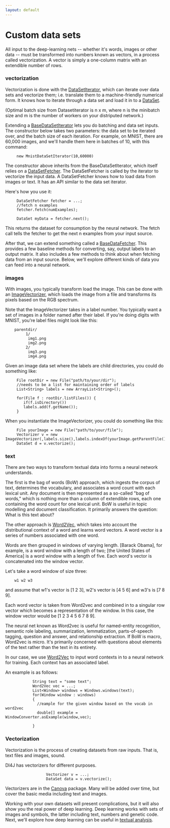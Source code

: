 ```yaml
---
layout: default
---
```


# Custom data sets 

All input to the deep-learning nets -- whether it's words, images or other data -- must be transformed into numbers known as vectors, in a process called vectorization. A vector is simply a one-column matrix with an extendible number of rows.

### vectorization

Vectorization is done with the [DataSetIterator](../doc/org/deeplearning4j/datasets/iterator/DataSetIterator.html), which can iterate over data sets and vectorize them; i.e. translate them to a machine-friendly numerical form. It knows how to iterate through a data set and load it in to a [DataSet](../doc/org/deeplearning4j/datasets/DataSet.html).

(Optimal batch size from Datasetiterator is n x m, where n is the minibatch size and m is the number of workers on your distriputed network.)

Extending a [BaseDataSetIterator](../doc/org/deeplearning4j/datasets/iterator/BaseDataSetIterator.html) lets you do batching and data set inputs. The constructor below takes two parameters: the data set to be iterated over, and the batch size of each iteration. For example, on MNIST, there are 60,000 images, and we'll handle them here in batches of 10, with this command:


         new MnistDataSetIterator(10,60000)

The constructor above inherits from the BaseDataSetIterator, which itself relies on a [DataSetFetcher](../doc/org/deeplearning4j/datasets/iterator/DataSetFetcher.html). The DataSetFetcher is called by the iterator to vectorize the input data. A DataSetFetcher knows how to load data from images or text. It has an API similar to the data set iterator.

Here's how you use it:

         DataSetFetcher fetcher = ...;
         //fetch n examples
         fetcher.fetch(numExamples);

         DataSet myData = fetcher.next();

This returns the dataset for consumption by the neural network. The fetch call tells the fetcher to get the next n examples from your input source.

After that, we can extend something called a [BaseDataFetcher](../doc/org/deeplearning4j/datasets/fetchers/BaseDataFetcher.html). This provides a few baseline methods for converting, say, output labels to an output matrix. It also includes a few methods to think about when fetching data from an input source. Below, we'll explore different kinds of data you can feed into a neural network.

### images

With images, you typically transform load the image. This can be done with an [ImageVectorizer](../doc/org/deeplearning4j/datasets/vectorizer/ImageVectorizer.html), which loads the image from a file and transforms its pixels based on the RGB spectrum.

Note that the ImageVectorizer takes in a label number. You typically want a set of images in a folder named after their label. If you're doing digits with MNIST, you're label files might look like this:
                         
        parentdir/
             1/
              img1.png
              img2.png
             2/
              img3.png
              img4.png

Given an image data set where the labels are child directories, you could do something like:

         File rootDir = new File("path/to/your/dir");
         //needs to be a list for maintaining order of labels
         List<String> labels = new ArrayList<String>();

         for(File f : rootDir.listFiles()) {
            if(f.isDirectory())
         	labels.add(f.getName());
         }

When you instantiate the ImageVectorizer, you could do something like this:

           

         File yourImage = new File("path/to/your/file");
         Vectorizer v = new ImageVectorizer(,labels.size(),labels.indexOf(yourImage.getParentFile().getName()));
         DataSet d = v.vectorize();

### text

There are two ways to transform textual data into forms a neural network understands.

The first is the bag of words (BoW) approach, which ingests the corpus of text, determines the vocabulary, and associates a word count with each lexical unit. Any document is then represented as a so-called "bag of words," which is nothing more than a column of extendible rows, each one containing the word count for one lexical unit. BoW is useful in topic modelling and document classification. It primarily answers the question: What is this text about? 

The other approach is [Word2Vec](../doc/org/deeplearning4j/word2vec/Word2Vec.html), which takes into account the distributional context of a word and learns word vectors. A word vector is a series of numbers associated with one word. 

Words are then grouped in windows of varying length. [Barack Obama], for example, is a word window with a length of two; [the United States of America] is a word window with a length of five. Each word's vector is concatenated into the window vector.

Let's take a word window of size three:

        w1 w2 w3

and assume that w1's vector is [1 2 3], w2's vector is [4 5 6] and w3's is [7 8 9].

Each word vector is taken from Word2vec and combined in to a singular row vector which becomes a representation of the window. In this case, the window vector would be [1 2 3 4 5 6 7 8 9].

The neural net known as Word2vec is useful for named-entity recognition, semantic role labeling, summarization, lemmatization, parts-of-speech tagging, question and answer, and relationship extraction. If BoW is macro, Word2vec is micro. It's primarily concerned with questions about elements of the text rather than the text in its entirety.


In our case, we use [Word2Vec](../doc/org/deeplearning4j/word2vec/Word2Vec.html) to input word contexts in to a neural network for training. Each context has an associated label.

An example is as follows:
        
                String text = "some text";
                Word2Vec vec = ...;
                List<Window> windows = Windows.windows(text);
                for(Window window : windows) 
                {
                  //eample for the given window based on the vocab in word2vec
                  double[] example = WindowConverter.asExample(window,vec);

                }

### Vectorization

Vectorization is the process of creating datasets from raw inputs. That is, text files and images, sound.

Dl4J has vectorizers for different purposes.




                      Vectorizer v = ...;
                      DataSet data = v.vectorize();


Vectorizers are in the [Canova](https://github.com/deeplearning4j/Canova)
package. Many will be added over time, but cover the basic media including text and images.








Working with your own datasets will present complications, but it will also show you the real power of deep learning. Deep learning works with sets of images and symbols, the latter including text, numbers and genetic code. Next, we'll explore how deep learning can be useful in [textual analysis](../textanalysis.html). 




